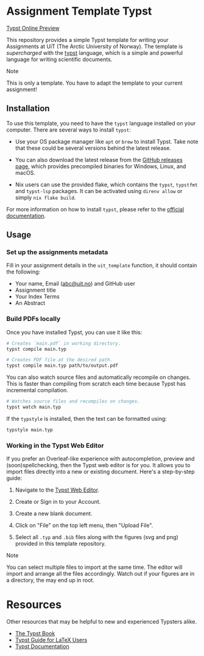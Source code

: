 # Assignment Template Typst

[Typst Online Preview](https://typst.app/project/rSexhJ45Kv6nJvd9yI5qOV)

This repository provides a simple Typst template for writing your Assignments at UiT (The Arctic University of Norway). The template is _supercharged_ with the [typst](https://typst.app/home) language, which is a simple and powerful language for writing scientific documents.

> [!NOTE]
> This is only a template. You have to adapt the template to your current assignment!

## Installation

To use this template, you need to have the `typst` language installed on your computer. There are several ways to install `typst`:

- Use your OS package manager like `apt` or `brew` to install Typst. Take note that these could be several versions behind the latest release.

- You can also download the latest release from the [GitHub releases page](https://github.com/typst/typst/releases), which provides precompiled binaries for Windows, Linux, and macOS.

- Nix users can use the provided flake, which contains the `typst`, `typstfmt` and `typst-lsp` packages. It can be activated using `direnv allow` or simply `nix flake build`.

For more information on how to install `typst`, please refer to the [official documentation](https://github.com/typst/typst?tab=readme-ov-file#installation).

## Usage

### Set up the assignments metadata

Fill in your assignment details in the `uit_template` function, it should contain the following:

- Your name, Email (abc@uit.no) and GitHub user
- Assignment title
- Your Index Terms
- An Abstract

### Build PDFs locally

Once you have installed Typst, you can use it like this:

```bash
# Creates `main.pdf` in working directory.
typst compile main.typ

# Creates PDF file at the desired path.
typst compile main.typ path/to/output.pdf
```

You can also watch source files and automatically recompile on changes. This is
faster than compiling from scratch each time because Typst has incremental compilation.

```bash
# Watches source files and recompiles on changes.
typst watch main.typ
```

If the `typstyle` is installed, then the text can be formatted using:

```bash
typstyle main.typ
```

### Working in the Typst Web Editor

If you prefer an Overleaf-like experience with autocompletion, preview and (soon)spellchecking, then the Typst web editor is for you. It allows you to import files directly into a new or existing document. Here's a step-by-step guide:

1. Navigate to the [Typst Web Editor](https://typst.app/).

2. Create or Sign in to your Account.

3. Create a new blank document.

4. Click on "File" on the top left menu, then "Upload File".

5. Select all `.typ` and `.bib` files along with the figures (svg and png) provided in this template repository.

> [!NOTE]
> You can select multiple files to import at the same time. The editor will import and arrange all the files accordingly. Watch out if your figures are in a directory, the may end up in root.

# Resources 

Other resources that may be helpful to new and experienced Typsters alike.

- [The Typst Book](https://sitandr.github.io/typst-examples-book/book/basics/index.html)
- [Typst Guide for LaTeX Users](https://typst.app/docs/guides/guide-for-latex-users/)
- [Typst Documentation](https://typst.app/docs/)

